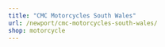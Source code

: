 ```yaml
---
title: "CMC Motorcycles South Wales"
url: /newport/cmc-motorcycles-south-wales/
shop: motorcycle
---
```

